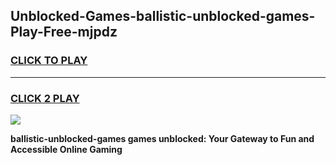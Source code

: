 
## Unblocked-Games-ballistic-unblocked-games-Play-Free-mjpdz
<h3>
<a href="https://premium76.site?title=ballistic-unblocked-games&ref=20M">CLICK TO PLAY</a></h3>
<hr>

<h3>
<a href="https://premium76.site?title=ballistic-unblocked-games&ref=20M">CLICK 2 PLAY</a>
  
</h3>

<a href="https://premium76.site?title=ballistic-unblocked-games&ref=19M"><img src="https://clearcache.store/games.png"></a>


**ballistic-unblocked-games games unblocked: Your Gateway to Fun and Accessible Online Gaming**

